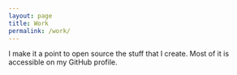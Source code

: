 ```yaml
---
layout: page
title: Work
permalink: /work/
---
```


I make it a point to open source the stuff that I create. Most of it is accessible
on my GitHub profile.

<div class="github-card" data-github="saru95" data-width="400" data-height="" data-theme="default"></div>
<script src="//cdn.jsdelivr.net/github-cards/latest/widget.js"></script>
